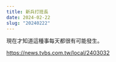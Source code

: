 ```yaml
---
title: 新兵打班長
date: 2024-02-22
slug: "20240222"
---
```


現在才知道這種事每天都很有可能發生。

https://news.tvbs.com.tw/local/2403032
